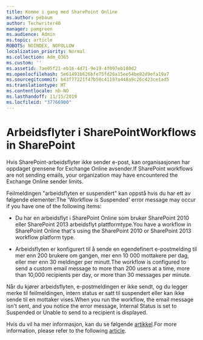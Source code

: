 ```yaml
---
title: Komme i gang med SharePoint Online
ms.author: pebaum
author: Techwriter40
manager: pamgreen
ms.audience: Admin
ms.topic: article
ROBOTS: NOINDEX, NOFOLLOW
localization_priority: Normal
ms.collection: Adm_O365
ms.custom: ''
ms.assetid: 7ae05f21-eb16-4d71-9e19-4f097eb100d2
ms.openlocfilehash: 5e61491b626bfe75fd26a15ee54be82d9efa19a7
ms.sourcegitcommit: b43f77221f47b50c41197a448a9c26c423ce1ad5
ms.translationtype: MT
ms.contentlocale: nb-NO
ms.lasthandoff: 11/15/2019
ms.locfileid: "37766900"
---
```

# <a name="workflows-in-sharepoint"></a><span data-ttu-id="182e3-102">Arbeidsflyter i SharePoint</span><span class="sxs-lookup"><span data-stu-id="182e3-102">Workflows in SharePoint</span></span>

<span data-ttu-id="182e3-103">Hvis SharePoint-arbeidsflyter ikke sender e-post, kan organisasjonen har oppdaget grensene for Exchange Online avsender.</span><span class="sxs-lookup"><span data-stu-id="182e3-103">If SharePoint workflows are not sending emails, your organization may have encountered the Exchange Online sender limits.</span></span>

<span data-ttu-id="182e3-104">Feilmeldingen "arbeidsflyten er suspendert" kan oppstå hvis du har ett av følgende elementer:</span><span class="sxs-lookup"><span data-stu-id="182e3-104">The 'Workflow is Suspended' error message may occur if you have one of the following items:</span></span>

- <span data-ttu-id="182e3-105">Du har en arbeidsflyt i SharePoint Online som bruker SharePoint 2010 eller SharePoint 2013 arbeidsflyt plattformtype.</span><span class="sxs-lookup"><span data-stu-id="182e3-105">You have a workflow in SharePoint Online that's using the SharePoint 2010 or SharePoint 2013 workflow platform type.</span></span>

- <span data-ttu-id="182e3-106">Arbeidsflyten er konfigurert til å sende en egendefinert e-postmelding til mer enn 200 brukere om gangen, mer enn 10 000 mottakere per dag, eller mer enn 30 meldinger per minutt.</span><span class="sxs-lookup"><span data-stu-id="182e3-106">The workflow is configured to send a custom email message to more than 200 users at a time, more than 10,000 recipients per day, or more than 30 messages per minute.</span></span>

<span data-ttu-id="182e3-107">Når du kjører arbeidsflyten, e-postmeldingen er ikke sendt, og du legger merke til feilmeldingen, intern status er satt til suspendert eller kan ikke sende til en mottaker vises.</span><span class="sxs-lookup"><span data-stu-id="182e3-107">When you run the workflow, the email message isn't sent, and you notice the error message, Internal Status is set to Suspended or Unable to send to a recipient is displayed.</span></span>

<span data-ttu-id="182e3-108">Hvis du vil ha mer informasjon, kan du se følgende [artikkel](https://docs.microsoft.com/sharepoint/support/workflows/configured-workflow-fails-running).</span><span class="sxs-lookup"><span data-stu-id="182e3-108">For more information, please refer to the following [article](https://docs.microsoft.com/sharepoint/support/workflows/configured-workflow-fails-running).</span></span>

